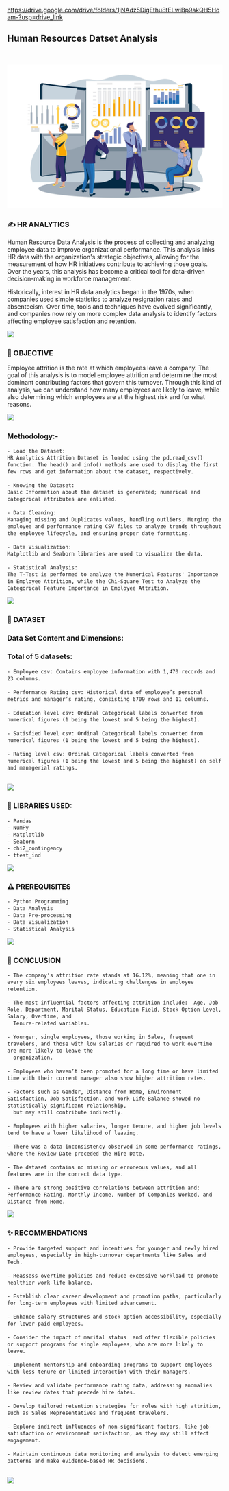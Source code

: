 https://drive.google.com/drive/folders/1jNAdz5DigEthu8tELwiBp9akQH5Hoam-?usp=drive_link
    <h2> Human Resources Datset Analysis </h2><br>
</div>


<div align= "center">
    <img src="https://github.com/Noraelbendary/-Noraelbendary-Human-Resources-Dataset-Analysis-/blob/main/12643932_5031659.jpg">
</div>



### :writing_hand: HR ANALYTICS
Human Resource Data Analysis is the process of collecting and analyzing employee data to improve organizational performance. This analysis links HR data with the organization's strategic objectives, allowing for the measurement of how HR initiatives contribute to achieving those goals. Over the years, this analysis has become a critical tool for data-driven decision-making in workforce management.

Historically, interest in HR data analytics began in the 1970s, when companies used simple statistics to analyze resignation rates and absenteeism. Over time, tools and techniques have evolved significantly, and companies now rely on more complex data analysis to identify factors affecting employee satisfaction and retention. 


<a><img src="https://user-images.githubusercontent.com/73097560/115834477-dbab4500-a447-11eb-908a-139a6edaec5c.gif"></a>


### :round_pushpin: OBJECTIVE

Employee attrition is the rate at which employees leave a company. The goal of this analysis is to model employee attrition and determine the most dominant contributing factors that govern this turnover. Through this kind of analysis, we can understand how many employees are likely to leave, while also determining which employees are at the highest risk and for what reasons.


<a><img src="https://user-images.githubusercontent.com/73097560/115834477-dbab4500-a447-11eb-908a-139a6edaec5c.gif"></a>



### Methodology:-
```
- Load the Dataset: 
HR Analytics Attrition Dataset is loaded using the pd.read_csv() function. The head() and info() methods are used to display the first few rows and get information about the dataset, respectively.

- Knowing the Dataset: 
Basic Information about the dataset is generated; numerical and categorical attributes are enlisted.

- Data Cleaning:
Managing missing and Duplicates values, handling outliers, Merging the employee and performance rating CSV files to analyze trends throughout the employee lifecycle, and ensuring proper date formatting.

- Data Visualization: 
Matplotlib and Seaborn libraries are used to visualize the data. 

- Statistical Analysis: 
The T-Test is performed to analyze the Numerical Features' Importance in Employee Attrition, while the Chi-Square Test to Analyze the Categorical Feature Importance in Employee Attrition.

```

<a><img src="https://user-images.githubusercontent.com/73097560/115834477-dbab4500-a447-11eb-908a-139a6edaec5c.gif"></a>

### :file_folder: DATASET
### Data Set Content and Dimensions:  
### Total of 5 datasets:
```
- Employee csv: Contains employee information with 1,470 records and 23 columns.

- Performance Rating csv: Historical data of employee’s personal metrics and manager’s rating, consisting 6709 rows and 11 columns.

- Education level csv: Ordinal Categorical labels converted from numerical figures (1 being the lowest and 5 being the highest).

- Satisfied level csv: Ordinal Categorical labels converted from numerical figures (1 being the lowest and 5 being the highest).

- Rating level csv: Ordinal Categorical labels converted from numerical figures (1 being the lowest and 5 being the highest) on self and managerial ratings.


```


<a><img src="https://user-images.githubusercontent.com/73097560/115834477-dbab4500-a447-11eb-908a-139a6edaec5c.gif"></a>

### :memo: LIBRARIES USED:
```
- Pandas
- NumPy
- Matplotlib
- Seaborn
- chi2_contingency
- ttest_ind
```

<a><img src="https://user-images.githubusercontent.com/73097560/115834477-dbab4500-a447-11eb-908a-139a6edaec5c.gif"></a>

### :warning: PREREQUISITES

```
- Python Programming
- Data Analysis
- Data Pre-processing
- Data Visualization
- Statistical Analysis
```

<a><img src="https://user-images.githubusercontent.com/73097560/115834477-dbab4500-a447-11eb-908a-139a6edaec5c.gif"></a>

### :key: CONCLUSION
```
- The company's attrition rate stands at 16.12%, meaning that one in every six employees leaves, indicating challenges in employee retention.

- The most influential factors affecting attrition include:  Age, Job Role, Department, Marital Status, Education Field, Stock Option Level, Salary, Overtime, and 
  Tenure-related variables.

- Younger, single employees, those working in Sales, frequent travelers, and those with low salaries or required to work overtime are more likely to leave the 
  organization.

- Employees who haven’t been promoted for a long time or have limited time with their current manager also show higher attrition rates.

- Factors such as Gender, Distance from Home, Environment Satisfaction, Job Satisfaction, and Work-Life Balance showed no statistically significant relationship, 
  but may still contribute indirectly.

- Employees with higher salaries, longer tenure, and higher job levels tend to have a lower likelihood of leaving.

- There was a data inconsistency observed in some performance ratings, where the Review Date preceded the Hire Date.

- The dataset contains no missing or erroneous values, and all features are in the correct data type.

- There are strong positive correlations between attrition and: Performance Rating, Monthly Income, Number of Companies Worked, and Distance from Home.

```
<a><img src="https://user-images.githubusercontent.com/73097560/115834477-dbab4500-a447-11eb-908a-139a6edaec5c.gif"></a>

### :sparkles: RECOMMENDATIONS
```
- Provide targeted support and incentives for younger and newly hired employees, especially in high-turnover departments like Sales and Tech.

- Reassess overtime policies and reduce excessive workload to promote healthier work-life balance.

- Establish clear career development and promotion paths, particularly for long-term employees with limited advancement.

- Enhance salary structures and stock option accessibility, especially for lower-paid employees.

- Consider the impact of marital status  and offer flexible policies or support programs for single employees, who are more likely to leave.

- Implement mentorship and onboarding programs to support employees with less tenure or limited interaction with their managers.

- Review and validate performance rating data, addressing anomalies like review dates that precede hire dates.

- Develop tailored retention strategies for roles with high attrition, such as Sales Representatives and frequent travelers.

- Explore indirect influences of non-significant factors, like job satisfaction or environment satisfaction, as they may still affect engagement.

- Maintain continuous data monitoring and analysis to detect emerging patterns and make evidence-based HR decisions.


```



 
<a><img src="https://user-images.githubusercontent.com/73097560/115834477-dbab4500-a447-11eb-908a-139a6edaec5c.gif"></a>
